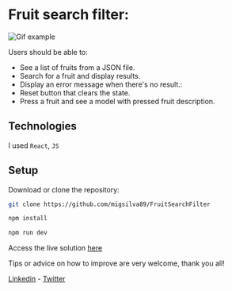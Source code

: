 # Fruit search filter:
![Gif example](https://i.gyazo.com/0e612c0157b33beb840a2dd99302fca6.gif)

Users should be able to:

- See a list of fruits from a JSON file.
- Search for a fruit and display results. 
- Display an error message when there's no result.:
- Reset button that clears the state.
- Press a fruit and see a model with pressed fruit description.
  
## Technologies
I used `React`, `JS`

## Setup

Download or clone the repository:

```sh
git clone https://github.com/migsilva89/FruitSearchFilter
```

```sh
npm install
```

```sh
npm run dev
```

Access the live solution [here](https://fruit-search-filter.vercel.app/)

Tips or advice on how to improve are very welcome, thank you all!

[Linkedin](https://www.linkedin.com/in/miguelmpsilva/) -
[Twitter](https://twitter.com/Miguelmpsilva) 